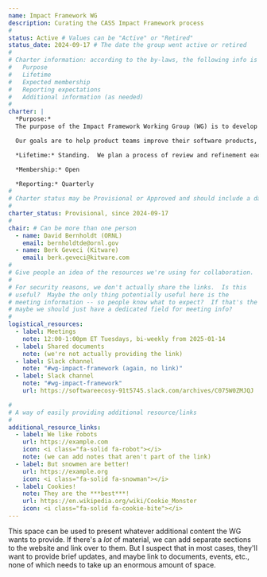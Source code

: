```yaml
---
name: Impact Framework WG
description: Curating the CASS Impact Framework process
#
status: Active # Values can be "Active" or "Retired"
status_date: 2024-09-17 # The date the group went active or retired
#
# Charter information: according to the by-laws, the following info is expected:
#   Purpose
#   Lifetime
#   Expected membership
#   Reporting expectations
#   Additional information (as needed)
#
charter: |
  *Purpose:*
  The purpose of the Impact Framework Working Group (WG) is to develop and refine the CASS Impact Framework process, and advise on and curate its use across the consortium. The CASS Impact Framework (IF) process is intended to provide a uniform, but flexible approach to gathering information to help the CASS member organizations understand the status and progress made by supported software projects with respect to the quality and sustainability of the software, and the impact those and other improvements have had on the usage of the software and on its ability to support scientific discovery.

  Our goals are to help product teams improve their software products, and to identify impacts and accomplishments that we can highlight to our sponsors and to our community.  We will use the information and metrics collected through the IF process to suggest targets for improvement and to understand, in a software engineering sense, if the improvements pursued achieved the intended results.  We are interested in improvements to software products over time and across the ecosystem.  We recognize that software products in the ecosystem may be very different in many respects and we commit not to release absolute metrics or compare them between projects.

  *Lifetime:* Standing.  We plan a process of review and refinement each time the IF is used.

  *Membership:* Open

  *Reporting:* Quarterly
#
# Charter status may be Provisional or Approved and should include a date
#
charter_status: Provisional, since 2024-09-17
#
chair: # Can be more than one person
  - name: David Bernholdt (ORNL)
    email: bernholdtde@ornl.gov
  - name: Berk Geveci (Kitware)
    email: berk.geveci@kitware.com
#
# Give people an idea of the resources we're using for collaboration.
#
# For security reasons, we don't actually share the links.  Is this
# useful?  Maybe the only thing potentially useful here is the
# meeting information -- so people know what to expect?  If that's the only thing
# maybe we should just have a dedicated field for meeting info?
#
logistical_resources:
  - label: Meetings
    note: 12:00-1:00pm ET Tuesdays, bi-weekly from 2025-01-14
  - label: Shared documents
    note: (we're not actually providing the link)
  - label: Slack channel
    note: "#wg-impact-framework (again, no link)"
  - label: Slack channel
    note: "#wg-impact-framework"
    url: https://softwareecosy-91t5745.slack.com/archives/C075W0ZMJQJ

#
# A way of easily providing additional resource/links
#
additional_resource_links:
  - label: We like robots
    url: https://example.com
    icon: <i class="fa-solid fa-robot"></i>
    note: (we can add notes that aren't part of the link)
  - label: But snowmen are better!
    url: https://example.org
    icon: <i class="fa-solid fa-snowman"></i>
  - label: Cookies!
    note: They are the ***best***!
    url: https://en.wikipedia.org/wiki/Cookie_Monster
    icon: <i class="fa-solid fa-cookie-bite"></i>
---
```

This space can be used to present whatever additional content the WG wants to provide.  If there's a *lot* of material, we can add separate sections to the website and link over to them.  But I suspect that in most cases, they'll want to provide brief updates, and maybe link to documents, events, etc., none of which needs to take up an enormous amount of space.